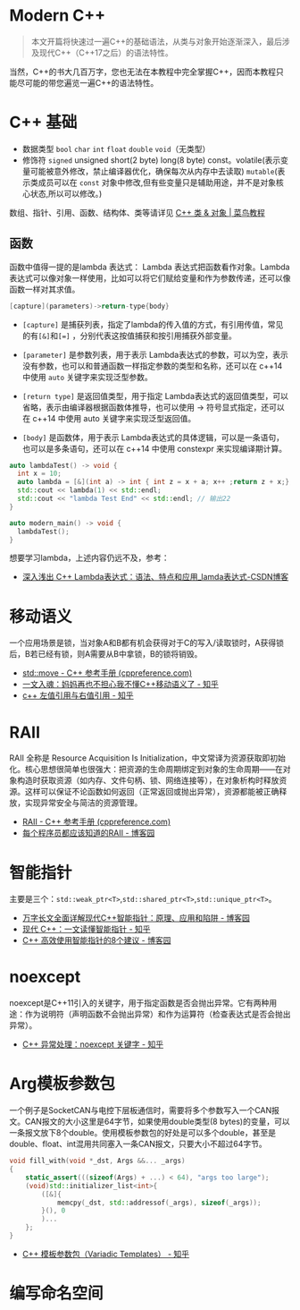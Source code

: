 # Modern C++

> 本文开篇将快速过一遍C++的基础语法，从类与对象开始逐渐深入，最后涉及现代C++（C++17之后）的语法特性。

当然，C++的书大几百万字，您也无法在本教程中完全掌握C++，因而本教程只能尽可能的带您遍览一遍C++的语法特性。

# C++ 基础
- 数据类型 `bool` `char` `int` `float` `double` `void`（无类型）
- 修饰符 `signed` unsigned short(2 byte) long(8 byte) const。volatile(表示变量可能被意外修改，禁止编译器优化，确保每次从内存中去读取) `mutable`(表示类成员可以在 `const` 对象中修改,但有些变量只是辅助用途，并不是对象核心状态,所以可以修改。)

数组、指针、引用、函数、结构体、类等请详见 [C++ 类 & 对象 | 菜鸟教程](https://www.runoob.com/cplusplus/cpp-classes-objects.html)
## 函数
函数中值得一提的是lambda 表达式：
	Lambda 表达式把函数看作对象。Lambda 表达式可以像对象一样使用，比如可以将它们赋给变量和作为参数传递，还可以像函数一样对其求值。

```cpp
[capture](parameters)->return-type{body}
```

- `[capture]` 是捕获列表，指定了lambda的传入值的方式，有引用传值，常见的有`[&]`和`[=]` ，分别代表这按值捕获和按引用捕获外部变量。

- `[parameter]` 是参数列表，用于表示 Lambda表达式的参数，可以为空，表示没有参数，也可以和普通函数一样指定参数的类型和名称，还可以在 c++14 中使用 `auto` 关键字来实现泛型参数。
- `[return type]` 是返回值类型，用于指定 Lambda表达式的返回值类型，可以省略，表示由编译器根据函数体推导，也可以使用 -> 符号显式指定，还可以在 c++14 中使用 auto 关键字来实现泛型返回值。
-  `[body]` 是函数体，用于表示 Lambda表达式的具体逻辑，可以是一条语句，也可以是多条语句，还可以在 c++14 中使用 constexpr 来实现编译期计算。

```cpp
auto lambdaTest() -> void {
  int x = 10;
  auto lambda = [&](int a) -> int { int z = x + a; x++ ;return z + x;};
  std::cout << lambda(1) << std::endl;
  std::cout << "lambda Test End" << std::endl; // 输出22
}

auto modern_main() -> void {
  lambdaTest();
}
```

想要学习lambda，上述内容仍远不及，参考：

- [深入浅出 C++ Lambda表达式：语法、特点和应用_lamda表达式-CSDN博客](https://blog.csdn.net/m0_60134435/article/details/136151698)

# 移动语义
一个应用场景是锁，当对象A和B都有机会获得对于C的写入/读取锁时，A获得锁后，B若已经有锁，则A需要从B中拿锁，B的锁将销毁。

- [std::move - C++ 参考手册 (cppreference.com)](https://cppreference.cn/w/cpp/utility/move)
- [一文入魂：妈妈再也不担心我不懂C++移动语义了 - 知乎](https://zhuanlan.zhihu.com/p/455848360)
- [ c++ 左值引用与右值引用 - 知乎](https://zhuanlan.zhihu.com/p/97128024)
# RAII
RAII 全称是 Resource Acquisition Is Initialization，中文常译为资源获取即初始化。核心思想很简单也很强大：把资源的生命周期绑定到对象的生命周期——在对象构造时获取资源（如内存、文件句柄、锁、网络连接等），在对象析构时释放资源。这样可以保证不论函数如何返回（正常返回或抛出异常），资源都能被正确释放，实现异常安全与简洁的资源管理。

- [RAII - C++ 参考手册 (cppreference.com)](https://cppreference.cn/w/cpp/language/raii)
- [每个程序员都应该知道的RAII - 博客园](https://www.cnblogs.com/qiangz/p/17795846.html)
# 智能指针
主要是三个：`std::weak_ptr<T>`,`std::shared_ptr<T>`,`std::unique_ptr<T>`。

- [万字长文全面详解现代C++智能指针：原理、应用和陷阱  - 博客园](https://www.cnblogs.com/qiangz/p/17911186.html)
- [现代 C++：一文读懂智能指针 - 知乎](https://zhuanlan.zhihu.com/p/150555165) 
- [C++ 高效使用智能指针的8个建议  - 博客园](https://www.cnblogs.com/qiangz/p/17904768.html)
# noexcept
noexcept是C++11引入的关键字，用于指定函数是否会抛出异常。它有两种用途：作为说明符（声明函数不会抛出异常）和作为运算符（检查表达式是否会抛出异常）。

- [C++ 异常处理：noexcept 关键字 - 知乎](https://zhuanlan.zhihu.com/p/1908050280634881478)

# Arg模板参数包

一个例子是SocketCAN与电控下层板通信时，需要将多个参数写入一个CAN报文。CAN报文的大小这里是64字节，如果使用double类型(8 bytes)的变量，可以一条报文放下8个double。使用模板参数包的好处是可以多个double，甚至是double、float、int混用共同塞入一条CAN报文，只要大小不超过64字节。

```cpp
void fill_with(void *_dst, Args &&... _args)
{
    static_assert(((sizeof(Args) + ...) < 64), "args too large");
    (void)std::initializer_list<int>{
        ([&]{
            memcpy(_dst, std::addressof(_args), sizeof(_args));
        }(), 0
        )...
    };
}
```

- [C++ 模板参数包（Variadic Templates） - 知乎](https://zhuanlan.zhihu.com/p/718517878)

# 编写命名空间